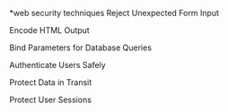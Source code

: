 *web security techniques
Reject Unexpected Form Input

Encode HTML Output

Bind Parameters for Database Queries

Authenticate Users Safely

Protect Data in Transit

Protect User Sessions